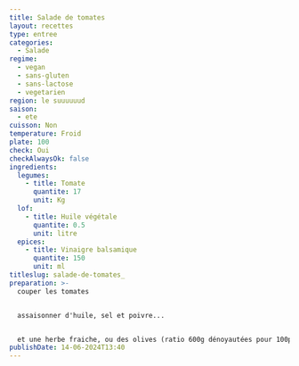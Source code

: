 ```yaml
---
title: Salade de tomates
layout: recettes
type: entree
categories:
  - Salade
regime:
  - vegan
  - sans-gluten
  - sans-lactose
  - vegetarien
region: le suuuuuud
saison:
  - ete
cuisson: Non
temperature: Froid
plate: 100
check: Oui
checkAlwaysOk: false
ingredients:
  legumes:
    - title: Tomate
      quantite: 17
      unit: Kg
  lof:
    - title: Huile végétale
      quantite: 0.5
      unit: litre
  epices:
    - title: Vinaigre balsamique
      quantite: 150
      unit: ml
titleslug: salade-de-tomates_
preparation: >-
  couper les tomates 


  assaisonner d'huile, sel et poivre...


  et une herbe fraiche, ou des olives (ratio 600g dénoyautées pour 100p) si le coeur vous en dit...
publishDate: 14-06-2024T13:40
---
```

